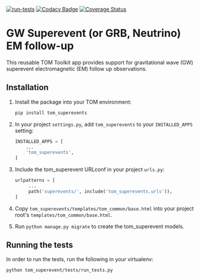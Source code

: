 [![run-tests](https://github.com/TOMToolkit/tom_superevents/actions/workflows/run-tests.yml/badge.svg)](https://github.com/TOMToolkit/tom_superevents/actions/workflows/run-tests.yml)
[![Codacy Badge](https://app.codacy.com/project/badge/Grade/cbcf7ce565d8450f86fff863ef061ff9)](https://www.codacy.com/gh/TOMToolkit/tom_superevents/dashboard?utm_source=github.com&amp;utm_medium=referral&amp;utm_content=TOMToolkit/tom_superevents&amp;utm_campaign=Badge_Grade)
[![Coverage Status](https://coveralls.io/repos/github/TOMToolkit/tom_superevents/badge.svg?branch=main)](https://coveralls.io/github/TOMToolkit/tom_superevents?branch=main)

# GW Superevent (or GRB, Neutrino) EM follow-up

This reusable TOM Toolkit app provides support for gravitational wave (GW)
superevent electromagnetic (EM) follow up observations.  

## Installation

1. Install the package into your TOM environment:
    ```bash
    pip install tom_superevents
   ```

2. In your project `settings.py`, add `tom_superevents` to your `INSTALLED_APPS` setting:

    ```python
    INSTALLED_APPS = [
        ...
        'tom_superevents',
    ]
    ```

3. Include the tom_superevent URLconf in your project `urls.py`:
   ```python
   urlpatterns = [
        ...
        path('superevents/', include('tom_superevents.urls')),
   ]
   ```

4. Copy ``tom_superevents/templates/tom_common/base.html`` into your project root's ``templates/tom_common/base.html``.

5. Run ``python manage.py migrate`` to create the tom_superevent models.


## Running the tests

In order to run the tests, run the following in your virtualenv:

`python tom_superevent/tests/run_tests.py`

